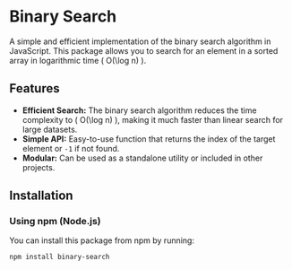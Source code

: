 # Binary Search

A simple and efficient implementation of the binary search algorithm in JavaScript. This package allows you to search for an element in a sorted array in logarithmic time \( O(\log n) \).

## Features

- **Efficient Search:** The binary search algorithm reduces the time complexity to \( O(\log n) \), making it much faster than linear search for large datasets.
- **Simple API:** Easy-to-use function that returns the index of the target element or `-1` if not found.
- **Modular:** Can be used as a standalone utility or included in other projects.

## Installation

### Using npm (Node.js)

You can install this package from npm by running:

```bash
npm install binary-search
